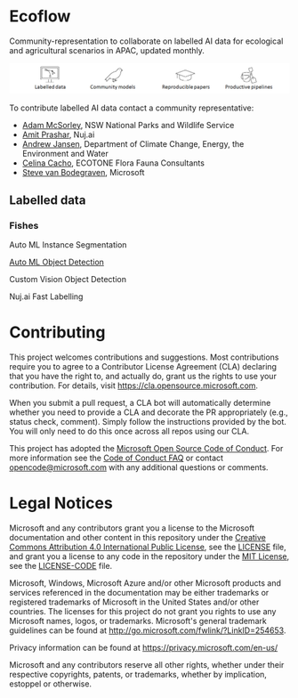 Ecoflow
==============================

Community-representation to collaborate on labelled AI data for ecological and agricultural scenarios in APAC, updated monthly.

![Labelled data](/docs/ecoflow.png)

To contribute labelled AI data contact a community representative:
* [Adam McSorley](mailto:adam.mcsorley@environment.nsw.gov.au), NSW National Parks and Wildlife Service
* [Amit Prashar](mailto:amit@envir.ai), Nuj.ai
* [Andrew Jansen](mailto:andrew.jansen@awe.gov.au), Department of Climate Change, Energy, the Environment and Water
* [Celina Cacho](mailto:celina.cacho@riotinto.com), ECOTONE Flora Fauna Consultants
* [Steve van Bodegraven](mailto:Steve.VanBodegraven@microsoft.com), Microsoft 

## Labelled data

### Fishes

Auto ML Instance Segmentation

[Auto ML Object Detection](https://github.com/microsoft/Ecoflow/tree/main/notebooks/fishes/auto-ml-object-detection)

Custom Vision Object Detection

Nuj.ai Fast Labelling

# Contributing

This project welcomes contributions and suggestions.  Most contributions require you to agree to a
Contributor License Agreement (CLA) declaring that you have the right to, and actually do, grant us
the rights to use your contribution. For details, visit https://cla.opensource.microsoft.com.

When you submit a pull request, a CLA bot will automatically determine whether you need to provide
a CLA and decorate the PR appropriately (e.g., status check, comment). Simply follow the instructions
provided by the bot. You will only need to do this once across all repos using our CLA.

This project has adopted the [Microsoft Open Source Code of Conduct](https://opensource.microsoft.com/codeofconduct/).
For more information see the [Code of Conduct FAQ](https://opensource.microsoft.com/codeofconduct/faq/) or
contact [opencode@microsoft.com](mailto:opencode@microsoft.com) with any additional questions or comments.

# Legal Notices

Microsoft and any contributors grant you a license to the Microsoft documentation and other content
in this repository under the [Creative Commons Attribution 4.0 International Public License](https://creativecommons.org/licenses/by/4.0/legalcode),
see the [LICENSE](LICENSE) file, and grant you a license to any code in the repository under the [MIT License](https://opensource.org/licenses/MIT), see the
[LICENSE-CODE](LICENSE-CODE) file.

Microsoft, Windows, Microsoft Azure and/or other Microsoft products and services referenced in the documentation
may be either trademarks or registered trademarks of Microsoft in the United States and/or other countries.
The licenses for this project do not grant you rights to use any Microsoft names, logos, or trademarks.
Microsoft's general trademark guidelines can be found at http://go.microsoft.com/fwlink/?LinkID=254653.

Privacy information can be found at https://privacy.microsoft.com/en-us/

Microsoft and any contributors reserve all other rights, whether under their respective copyrights, patents,
or trademarks, whether by implication, estoppel or otherwise.
